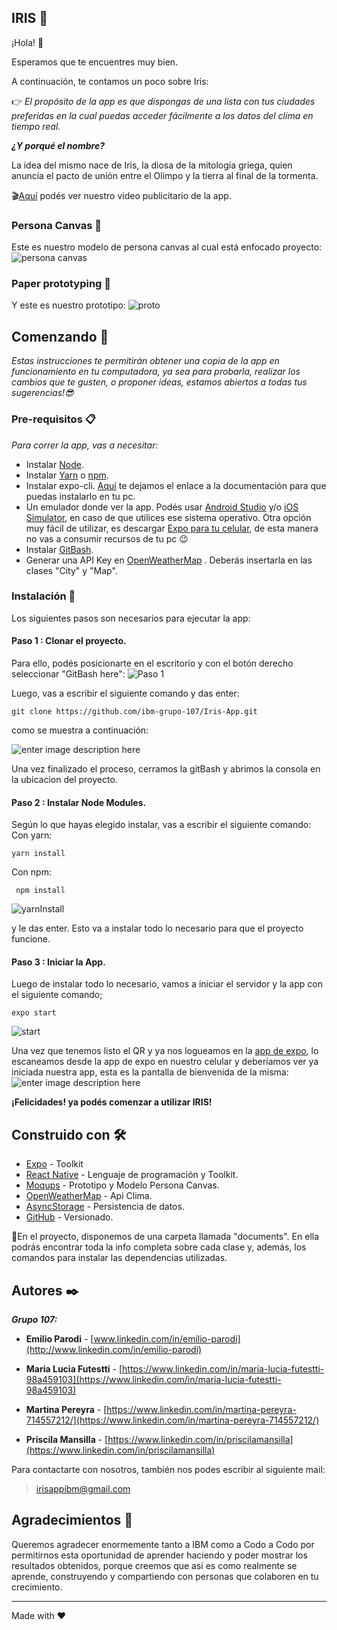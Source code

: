 ﻿## IRIS :rainbow:

¡Hola! :wave:

Esperamos que te encuentres muy bien.

A continuación, te contamos un poco sobre Iris: 

:point_right: _El propósito de la app es que dispongas de una lista con tus ciudades preferidas en la cual puedas acceder fácilmente a los datos del clima en tiempo real._

***¿Y porqué el nombre?***

La idea del mismo nace de Iris, la diosa de la mitología griega, quien anuncia el pacto de unión entre el Olimpo y la tierra al final de la tormenta.

:clapper:[Aquí](https://drive.google.com/file/d/1Io5p3WNXGnyBJGD0vibYgUyanzlVIIz2/view?usp=sharing) podés ver nuestro video publicitario de la app.

### Persona Canvas :girl:
Este es nuestro modelo de persona canvas al cual está enfocado proyecto:
![persona canvas](https://i.ibb.co/mXxfFhN/persona-Canvas.png)

### Paper prototyping :iphone:
Y este es nuestro prototipo:
![proto](https://i.ibb.co/rx6Vn7H/prototipo.png)


## Comenzando  🚀

_Estas instrucciones te permitirán obtener una copia de la app en funcionamiento en tu computadora, ya sea para probarla, realizar los cambios que te gusten, o proponer ideas, estamos abiertos a todas tus sugerencias!:sunglasses:_

### Pre-requisitos  📋

_Para correr la app, vas a necesitar:_

 - Instalar [Node](https://nodejs.org/es/download/).
 - Instalar [Yarn](https://classic.yarnpkg.com/lang/en/docs/install/#windows-stable) o [npm](https://docs.npmjs.com/getting-started).
 - Instalar expo-cli. [Aquí](https://reactnative.dev/docs/environment-setup) te dejamos el enlace a la documentación para que puedas instalarlo en tu pc.
 - Un emulador donde ver la app. Podés usar [Android Studio](https://docs.expo.dev/workflow/android-studio-emulator/) y/o [iOS Simulator](https://docs.expo.dev/workflow/ios-simulator/), en caso de que utilices ese sistema operativo. Otra opción muy fácil de utilizar, es descargar [Expo para tu celular](https://play.google.com/store/apps/details?id=host.exp.exponent&hl=es_AR&gl=US), de esta manera no vas a consumir recursos de tu pc :wink:
 - Instalar [GitBash](https://git-scm.com/downloads).
 - Generar una API Key en [OpenWeatherMap](https://openweathermap.org/) . Deberás insertarla en las clases "City" y "Map".
 

### Instalación  🔧

Los siguientes pasos son necesarios para ejecutar la app:

#### Paso 1 : Clonar el proyecto.
Para ello, podés posicionarte en el escritorio y con el botón derecho seleccionar "GitBash here":
![Paso 1](https://i.ibb.co/F7yfRz3/abrirGB.png)

Luego, vas a escribir el siguiente comando y das enter:

    git clone https://github.com/ibm-grupo-107/Iris-App.git
    
como se muestra a continuación:

![enter image description here](https://i.ibb.co/s5jVQy3/gitCLone.png)

Una vez finalizado el proceso, cerramos la gitBash y abrimos la consola en la ubicacion del proyecto.

#### Paso 2 : Instalar Node Modules.

Según lo que hayas elegido instalar, vas a escribir el siguiente comando:
Con yarn:

    yarn install 

Con npm:
   

     npm install
![yarnInstall](https://i.ibb.co/G9tjNFG/yarn-Install.png)

y le das enter. Esto va a instalar todo lo necesario para que el proyecto funcione.

#### Paso 3 : Iniciar la App.
Luego de instalar todo lo necesario, vamos a iniciar el servidor y la app con el siguiente comando;

    expo start

![start](https://i.ibb.co/YQ1Mb4X/qr.png)

Una vez que tenemos listo el QR y ya nos logueamos en la [app de expo](https://expo.dev/), lo escaneamos desde la app de expo en nuestro celular y deberíamos ver ya iniciada nuestra app, esta es la pantalla de bienvenida de la misma:
![enter image description here](https://i.ibb.co/qL61t5B/welcome.jpg)

**¡Felicidades! ya podés comenzar a utilizar IRIS!**

## Construido con  🛠️
- [Expo](https://expo.dev/) - Toolkit
- [React Native](https://reactnative.dev/)  - Lenguaje de programación y Toolkit.
- [Moqups](https://app.moqups.com/) - Prototipo y Modelo Persona Canvas.
- [OpenWeatherMap](https://openweathermap.org/) - Api Clima. 
- [AsyncStorage](https://github.com/react-native-async-storage/async-storage) - Persistencia de datos.
- [GitHub](https://github.com/) - Versionado.

:small_blue_diamond:En el proyecto, disponemos de una carpeta llamada "documents". En ella podrás encontrar toda la info completa sobre cada clase y, además, los comandos para instalar las dependencias utilizadas.


## Autores  ✒️

**_Grupo 107:_**

-   **Emilio Parodi**  -  [www.linkedin.com/in/emilio-parodi](http://www.linkedin.com/in/emilio-parodi)
-  **Maria Lucia Futestti**  -  [https://www.linkedin.com/in/maria-lucia-futestti-98a459103](https://www.linkedin.com/in/maria-lucia-futestti-98a459103)
-   **Martina Pereyra**  -  [https://www.linkedin.com/in/martina-pereyra-714557212/](https://www.linkedin.com/in/martina-pereyra-714557212/)

-   **Priscila Mansilla**  -  [https://www.linkedin.com/in/priscilamansilla](https://www.linkedin.com/in/priscilamansilla)

Para contactarte con nosotros, también nos podes escribir al siguiente mail:

> irisappibm@gmail.com


## Agradecimientos  🎁

Queremos agradecer enormemente tanto a IBM como a Codo a Codo por permitirnos esta oportunidad de aprender haciendo y poder mostrar los resultados obtenidos, porque creemos que así es como realmente se aprende, construyendo y compartiendo con personas que colaboren en tu crecimiento.

----------

Made with  ❤️  
